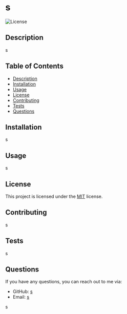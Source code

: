 
  # s
  ![License](https://img.shields.io/badge/license-MIT-blue.svg)

  ## Description
  s

  ## Table of Contents
  - [Description](#description)
  - [Installation](#installation)
  - [Usage](#usage)
  - [License](#license)
  - [Contributing](#contributing)
  - [Tests](#tests)
  - [Questions](#questions)
 

  ## Installation
  s

  ## Usage
  s

  
## License
This project is licensed under the [MIT](https://opensource.org/licenses/MIT) license.


  ## Contributing
  s

  ## Tests
  s

  ## Questions
  If you have any questions, you can reach out to me via:
  - GitHub: [s](https://github.com/s)
  - Email: [s](mailto:s)

  s

